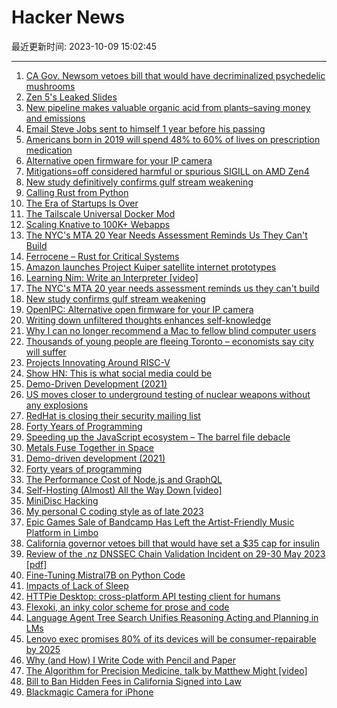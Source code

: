 # Hacker News

最近更新时间: 2023-10-09 15:02:45

--- 
1. [CA Gov. Newsom vetoes bill that would have decriminalized psychedelic mushrooms](https://abcnews.go.com/US/wireStory/california-gov-gavin-newsom-vetoes-bill-decriminalized-psychedelic-103810533) 
2. [Zen 5's Leaked Slides](https://chipsandcheese.com/2023/10/08/zen-5s-leaked-slides/) 
3. [New pipeline makes valuable organic acid from plants–saving money and emissions](https://phys.org/news/2023-10-pipeline-valuable-acid-plantssaving-money.html) 
4. [Email Steve Jobs sent to himself 1 year before his passing](https://officechai.com/stories/steve-jobs-email-to-self/) 
5. [Americans born in 2019 will spend 48% to 60% of lives on prescription medication](https://read.dukeupress.edu/demography/article/60/5/1549/382305/Life-Course-Patterns-of-Prescription-Drug-Use-in) 
6. [Alternative open firmware for your IP camera](https://github.com/OpenIPC) 
7. [Mitigations=off considered harmful or spurious SIGILL on AMD Zen4](https://forum.level1techs.com/t/mitigations-off-considered-harmful-or-spurious-sigill-on-amd-zen4/202049) 
8. [New study definitively confirms gulf stream weakening](https://phys.org/news/2023-09-definitively-gulf-stream-weakening.html) 
9. [Calling Rust from Python](https://blog.frankel.ch/rust-from-python/) 
10. [The Era of Startups Is Over](https://acecreamu.substack.com/p/hard-time-for-startups) 
11. [The Tailscale Universal Docker Mod](https://tailscale.dev/blog/docker-mod-tailscale) 
12. [Scaling Knative to 100K+ Webapps](https://render.com/blog/knative) 
13. [The NYC's MTA 20 Year Needs Assessment Reminds Us They Can't Build](https://pedestrianobservations.com/2023/10/06/the-mta-20-year-needs-assessment-reminds-us-they-cant-build/) 
14. [Ferrocene – Rust for Critical Systems](https://ferrous-systems.com/ferrocene/) 
15. [Amazon launches Project Kuiper satellite internet prototypes](https://www.cnbc.com/2023/10/06/amazon-launch-project-kuiper-satellite-internet-prototypes.html) 
16. [Learning Nim: Write an Interpreter [video]](https://www.youtube.com/watch?v=48CsjEFzyXQ) 
17. [The NYC's MTA 20 year needs assessment reminds us they can't build](https://pedestrianobservations.com/2023/10/06/the-mta-20-year-needs-assessment-reminds-us-they-cant-build/) 
18. [New study confirms gulf stream weakening](https://phys.org/news/2023-09-definitively-gulf-stream-weakening.html) 
19. [OpenIPC: Alternative open firmware for your IP camera](https://github.com/OpenIPC) 
20. [Writing down unfiltered thoughts enhances self-knowledge](https://www.scientificamerican.com/article/know-yourself-better-by-writing-what-pops-into-your-head/) 
21. [Why I can no longer recommend a Mac to fellow blind computer users](https://www.applevis.com/blog/we-deserve-better-apple-why-i-can-no-longer-recommend-mac-fellow-blind-computer-users) 
22. [Thousands of young people are fleeing Toronto – economists say city will suffer](https://www.thestar.com/business/thousands-of-young-people-are-fleeing-toronto-economists-say-the-city-will-suffer-because-of/article_1bd938b4-246d-5b24-b0ac-20960d216f30.html) 
23. [Projects Innovating Around RISC-V](https://thechipletter.substack.com/p/seven-projects-innovating-around) 
24. [Show HN: This is what social media could be](https://bloom.tendtoyourgarden.xyz/) 
25. [Demo-Driven Development (2021)](https://www.rubick.com/demo-driven-development/) 
26. [US moves closer to underground testing of nuclear weapons without any explosions](https://qz.com/us-moves-closer-to-underground-testing-of-nuclear-weapo-1850904934) 
27. [RedHat is closing their security mailing list](https://listman.redhat.com/archives/rhsa-announce/2023-October/012854.html) 
28. [Forty Years of Programming](https://fabiensanglard.net/40/index.html) 
29. [Speeding up the JavaScript ecosystem – The barrel file debacle](https://marvinh.dev/blog/speeding-up-javascript-ecosystem-part-7/) 
30. [Metals Fuse Together in Space](https://www.spacecentre.nz/resources/facts/physics/metals-fuse.html) 
31. [Demo-driven development (2021)](https://www.rubick.com/demo-driven-development/) 
32. [Forty years of programming](https://fabiensanglard.net/40/index.html) 
33. [The Performance Cost of Node.js and GraphQL](https://www.softwareatscale.dev/p/the-hidden-performance-cost-of-nodejs) 
34. [Self-Hosting (Almost) All the Way Down [video]](https://archive.fosdem.org/2023/schedule/event/rv_selfhosting_all_the_way_down/) 
35. [MiniDisc Hacking](https://www.sharoma.com/minidisc/hacking.htm) 
36. [My personal C coding style as of late 2023](https://nullprogram.com/blog/2023/10/08/) 
37. [Epic Games Sale of Bandcamp Has Left the Artist-Friendly Music Platform in Limbo](https://www.wired.com/story/epic-games-sale-bandcamp-music-platform-limbo/) 
38. [California governor vetoes bill that would have set a $35 cap for insulin](https://www.theguardian.com/us-news/2023/oct/08/gavin-newsom-california-insulin-bill-35-dollar-cap) 
39. [Review of the .nz DNSSEC Chain Validation Incident on 29-30 May 2023 [pdf]](https://internetnz.nz/assets/Archives/External-report-on-nz-DNSSEC-chain-validation-incident-on-May-2023.pdf) 
40. [Fine-Tuning Mistral7B on Python Code](https://wandb.ai/byyoung3/ml-news/reports/Fine-Tuning-Mistral7B-on-Python-Code-With-A-Single-GPU---Vmlldzo1NTg0NzY5) 
41. [Impacts of Lack of Sleep](https://belkarx.github.io/posts/finished/Impacts%20Of%20Lack%20Of%20Sleep.html) 
42. [HTTPie Desktop: cross-platform API testing client for humans](https://github.com/httpie/desktop) 
43. [Flexoki, an inky color scheme for prose and code](https://stephango.com/flexoki) 
44. [Language Agent Tree Search Unifies Reasoning Acting and Planning in LMs](https://arxiv.org/abs/2310.04406) 
45. [Lenovo exec promises 80% of its devices will be consumer-repairable by 2025](https://www.theverge.com/2023/10/6/23884108/lenovo-consumer-repair-pcs-serviceability-framework) 
46. [Why (and How) I Write Code with Pencil and Paper](https://css-tricks.com/why-and-how-i-write-code-with-pencil-and-paper/) 
47. [The Algorithm for Precision Medicine, talk by Matthew Might [video]](https://www.youtube.com/watch?v=tRt1Rxru3T0#t=7h29m55s) 
48. [Bill to Ban Hidden Fees in California Signed into Law](https://oag.ca.gov/news/press-releases/attorney-general-bonta%E2%80%99s-sponsored-bill-ban-hidden-fees-california-signed-law) 
49. [Blackmagic Camera for iPhone](https://www.blackmagicdesign.com/products/blackmagiccamera) 
